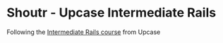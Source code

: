 # Shoutr - Upcase Intermediate Rails

Following the [Intermediate Rails course](https://thoughtbot.com/upcase/videos/intermediate-rails-1) from Upcase
